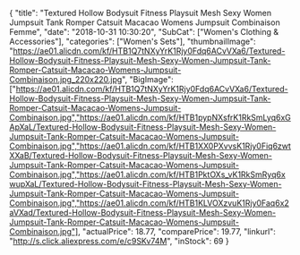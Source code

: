 {
	"title": "Textured Hollow Bodysuit Fitness Playsuit Mesh Sexy Women Jumpsuit Tank Romper Catsuit Macacao Womens Jumpsuit Combinaison Femme",
	"date": "2018-10-31 10:30:20",
	"SubCat": ["Women's Clothing & Accessories"],
	"categories": ["Women's Sets"],
	"thumbnailImage": "https://ae01.alicdn.com/kf/HTB1Q7tNXyYrK1Rjy0Fdq6ACvVXa6/Textured-Hollow-Bodysuit-Fitness-Playsuit-Mesh-Sexy-Women-Jumpsuit-Tank-Romper-Catsuit-Macacao-Womens-Jumpsuit-Combinaison.jpg_220x220.jpg",
	"BigImage": ["https://ae01.alicdn.com/kf/HTB1Q7tNXyYrK1Rjy0Fdq6ACvVXa6/Textured-Hollow-Bodysuit-Fitness-Playsuit-Mesh-Sexy-Women-Jumpsuit-Tank-Romper-Catsuit-Macacao-Womens-Jumpsuit-Combinaison.jpg","https://ae01.alicdn.com/kf/HTB1pypNXsfrK1RkSmLyq6xGApXaL/Textured-Hollow-Bodysuit-Fitness-Playsuit-Mesh-Sexy-Women-Jumpsuit-Tank-Romper-Catsuit-Macacao-Womens-Jumpsuit-Combinaison.jpg","https://ae01.alicdn.com/kf/HTB1XX0PXvvsK1Rjy0Fiq6zwtXXaB/Textured-Hollow-Bodysuit-Fitness-Playsuit-Mesh-Sexy-Women-Jumpsuit-Tank-Romper-Catsuit-Macacao-Womens-Jumpsuit-Combinaison.jpg","https://ae01.alicdn.com/kf/HTB1PktOXs_vK1RkSmRyq6xwupXaL/Textured-Hollow-Bodysuit-Fitness-Playsuit-Mesh-Sexy-Women-Jumpsuit-Tank-Romper-Catsuit-Macacao-Womens-Jumpsuit-Combinaison.jpg","https://ae01.alicdn.com/kf/HTB1KLVOXzvuK1Rjy0Faq6x2aVXad/Textured-Hollow-Bodysuit-Fitness-Playsuit-Mesh-Sexy-Women-Jumpsuit-Tank-Romper-Catsuit-Macacao-Womens-Jumpsuit-Combinaison.jpg"],
	"actualPrice": 18.77,
	"comparePrice": 19.77,
	"linkurl": "http://s.click.aliexpress.com/e/c9SKv74M",
	"inStock": 69
}
